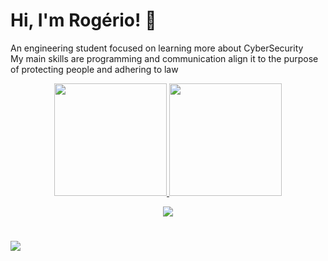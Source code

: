 <h1> Hi, I'm Rogério! 👋</h1>
<p>An engineering student focused on learning more about CyberSecurity <br>
My main skills are programming and communication align it to the purpose of protecting people and adhering to law</p>
<div align="center">
  <a href="https://github.com/rgrsant">
  <img height="180em" src="https://github-readme-stats-test-rouge.vercel.app/api?username=rgrsant&show_icons=true&theme=dark&include_all_commits=true&count_private=true"/>
  <img height="180em" src="https://github-readme-stats.vercel.app/api/top-langs/?username=rgrsant&layout=compact&langs_count=7&theme=dark"/>
</div>
<p align="center">
  <a href="https://skillicons.dev">
    <img src="https://skillicons.dev/icons?i=linux,kali,aws,html,css,js,py,c"/>
  </a>
</p>
    
#
  <a href="https://www.linkedin.com/in/rgrsant/" target="_blank"><img src="https://img.shields.io/badge/-LinkedIn-%230077B5?style=for-the-badge&logo=linkedin&logoColor=white" target="_blank"></a>
